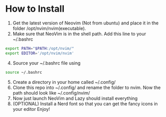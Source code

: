 # How to Install

1. Get the latest version of Neovim (Not from ubuntu) and place it in the folder /opt/nvim/nvim(executable).
2. Make sure that NeoVim is in the shell path. Add this line to your ~/.bashrc 
```bash
export PATH="$PATH:/opt/nvim/"
export EDITOR='/opt/nvim/nvim'
```
4. Source your ~/.bashrc file using
```bash
source ~/.bashrc
```
5. Create a directory in your home called ~/.config/
6. Clone this repo into ~/.config/ and rename the folder to nvim. Now the path should look like ~/.config/nvim/
7. Now just launch NeoVim and Lazy should install everything
8. (OPTIONAL) Install a Nerd font so that you can get the fancy icons in your editor
Enjoy!

